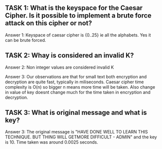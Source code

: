 ## TASK 1: What is the keyspace for the Caesar Cipher. Is it possible to implement a brute force attack on this cipher or not?

Answer 1:  Keyspace of caesar cipher is {0..25} ie all the alphabets. Yes it can be brute forced.

## TASK 2: Whay is considered an invalid K?

Answer 2: Non integer values are considered invalid K

Answer 3: Our observations are that for small text both encryption and decryption are quite fast, typically in miliseconds. Caesar cipher time complexity is O(n) so bigger n means more time will be taken. Also change in value of key doesnt change much for the time taken in encryption and decryption. 

## TASK 3: What is original message and what is key?

Answer 3: The original message is "HAVE DONE WELL TO LEARN THIS TECHNIQUE. BUT THING WILL GETMORE DIFFICULT - ADMIN" and the key is 10. Time taken was around 0.0025 seconds.